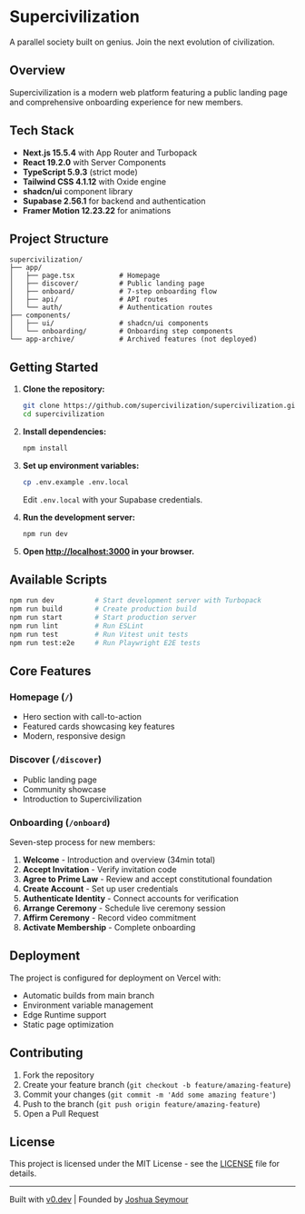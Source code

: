 # Supercivilization

A parallel society built on genius. Join the next evolution of civilization.

## Overview

Supercivilization is a modern web platform featuring a public landing page and comprehensive onboarding experience for new members.

## Tech Stack

- **Next.js 15.5.4** with App Router and Turbopack
- **React 19.2.0** with Server Components
- **TypeScript 5.9.3** (strict mode)
- **Tailwind CSS 4.1.12** with Oxide engine
- **shadcn/ui** component library
- **Supabase 2.56.1** for backend and authentication
- **Framer Motion 12.23.22** for animations

## Project Structure

```
supercivilization/
├── app/
│   ├── page.tsx           # Homepage
│   ├── discover/          # Public landing page
│   ├── onboard/           # 7-step onboarding flow
│   ├── api/               # API routes
│   └── auth/              # Authentication routes
├── components/
│   ├── ui/                # shadcn/ui components
│   └── onboarding/        # Onboarding step components
└── app-archive/           # Archived features (not deployed)
```

## Getting Started

1. **Clone the repository:**
   ```bash
   git clone https://github.com/supercivilization/supercivilization.git
   cd supercivilization
   ```

2. **Install dependencies:**
   ```bash
   npm install
   ```

3. **Set up environment variables:**
   ```bash
   cp .env.example .env.local
   ```
   Edit `.env.local` with your Supabase credentials.

4. **Run the development server:**
   ```bash
   npm run dev
   ```

5. **Open [http://localhost:3000](http://localhost:3000) in your browser.**

## Available Scripts

```bash
npm run dev          # Start development server with Turbopack
npm run build        # Create production build
npm run start        # Start production server
npm run lint         # Run ESLint
npm run test         # Run Vitest unit tests
npm run test:e2e     # Run Playwright E2E tests
```

## Core Features

### Homepage (`/`)
- Hero section with call-to-action
- Featured cards showcasing key features
- Modern, responsive design

### Discover (`/discover`)
- Public landing page
- Community showcase
- Introduction to Supercivilization

### Onboarding (`/onboard`)
Seven-step process for new members:
1. **Welcome** - Introduction and overview (34min total)
2. **Accept Invitation** - Verify invitation code
3. **Agree to Prime Law** - Review and accept constitutional foundation
4. **Create Account** - Set up user credentials
5. **Authenticate Identity** - Connect accounts for verification
6. **Arrange Ceremony** - Schedule live ceremony session
7. **Affirm Ceremony** - Record video commitment
8. **Activate Membership** - Complete onboarding

## Deployment

The project is configured for deployment on Vercel with:
- Automatic builds from main branch
- Environment variable management
- Edge Runtime support
- Static page optimization

## Contributing

1. Fork the repository
2. Create your feature branch (`git checkout -b feature/amazing-feature`)
3. Commit your changes (`git commit -m 'Add some amazing feature'`)
4. Push to the branch (`git push origin feature/amazing-feature`)
5. Open a Pull Request

## License

This project is licensed under the MIT License - see the [LICENSE](LICENSE) file for details.

---

Built with [v0.dev](https://v0.dev) | Founded by [Joshua Seymour](https://www.joshuaseymour.com)
